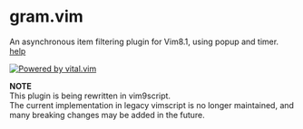 # gram.vim
An asynchronous item filtering plugin for Vim8.1, using popup and timer.  
[help](https://github.com/mityu/vim-gram/tree/master/doc/gram.txt)

[![Powered by vital.vim](https://img.shields.io/badge/powered%20by-vital.vim-80273f.svg)](https://github.com/vim-jp/vital.vim)  
  
**NOTE**  
This plugin is being rewritten in vim9script.  
The current implementation in legacy vimscript is no longer maintained, and many breaking changes may be added in the future.
